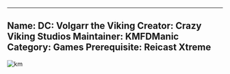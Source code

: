 -----------------------
Name: DC: Volgarr the Viking
Creator: Crazy Viking Studios
Maintainer: KMFDManic
Category: Games
Prerequisite: Reicast Xtreme
-----------------------
![km](https://i.imgur.com/hnvPDn0.png)
